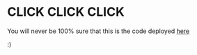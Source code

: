 # CLICK CLICK CLICK

You will never be 100% sure that this is the code deployed [here](https://nevysha.dev)


:)